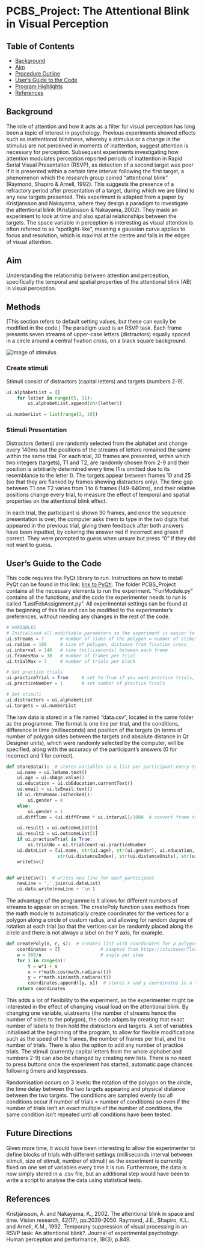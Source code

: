 # PCBS_Project: The Attentional Blink in Visual Perception
## Table of Contents 
  * [Background](#background)
  * [Aim](#aim)
  * [Procedure Outline](#procedure-outline)
  * [User’s Guide to the Code](#user-s-guide-to-the-code)
  * [Program Highlights](#program-highlights)
  * [References](#references)

## Background 
The role of attention and how it acts as a filter for visual perception has long been a topic of interest in psychology. Previous experiments showed effects such as inattentional blindness, whereby a stimulus or a change in the stimulus are not perceived in moments of inattention, suggest attention is necessary for perception. Subsequent experiments investigating how attention modulates perception reported periods of inattention in Rapid Serial Visual Presentation (RSVP), as detection of a second target was poor if it is presented within a certain time interval following the first target, a phenomenon which the research group coined “attentional blink” (Raymond, Shapiro & Arnell, 1992). This suggests the presence of a refractory period after presentation of a target, during which we are blind to any new targets presented. This experiment is adapted from a paper by Kristjansson and Nakayama, where they design a paradigm to investigate the attentional blink (Kristjánsson & Nakayama, 2002). They made an experiment to look at time and also spatial relationships between the targets. The space variable in perception is interesting as visual attention is often referred to as “spotlight-like”, meaning a gaussian curve applies to focus and resolution, which is maximal at the centre and falls in the edges of visual attention. 

## Aim 
Understanding the relationship between attention and perception, specifically the temporal and spatial properties of the attentional blink (AB) in visual perception.

## Methods
(This section refers to default setting values, but these can easily be modified in the code.)
The paradigm used is an RSVP task. Each frame presents seven streams of upper-case letters (distractors) equally spaced in a circle around a central fixation cross, on a black square background. 

![Image of stimulus](exampleFrame.png)
### Create stimuli
Stimuli consist of distractors (capital letters) and targets (numbers 2-9). 
```python 
ui.alphabetList = []
    for letter in range(65, 91):
        ui.alphabetList.append(chr(letter))

ui.numberList = list(range(2, 10))
```
### Stimuli Presentation
Distractors (letters) are randomly selected from the alphabet and change every 140ms but the positions of the streams of letters remained the same within the same trial. For each trial, 30 frames are presented, within which two integers (targets), T1 and T2, are randomly chosen from 2-9 and their position is arbitrarily determined every time (1 is omitted due to its resemblance to the letter I). The targets appear between frames 10 and 25 (so that they are flanked by frames showing distractors only). The time gap between T1 one T2 varies from 1 to 6 frames (149-840ms), and their relative positions change every trial, to measure the effect of temporal and spatial properties on the attentional blink effect.

In each trial, the participant is shown 30 frames, and once the sequence presentation is over, the computer asks them to type in the two digits that appeared in the previous trial, giving them feedback after both answers have been inputted, by coloring the answer red if incorrect and green if correct. They were prompted to guess when unsure but press “0” if they did not want to guess.

## User’s Guide to the Code
This code requires the PyQt library to run. Instructions on how to install PyQt can be found in this link: [link to PyQt!](https://doc.bccnsoft.com/docs/PyQt5/installation.html).
The folder PCBS_Project contains all the necessary elements to run the experiment. “FunModule.py” contains all the functions, and the code the experimenter needs to run is called “LastFebAssignment.py”. All experimental settings can be found at the beginning of this file and can be modified to the experimenter’s preferences, without needing any changes in the rest of the code. 

```python
# VARIABLES
# Initialised all modifiable parameters so the experiment is easier to customise, 'ui.' prefix makes them accessible
ui.streams = 7      # number of sides of the polygon = number of stimuli presented simultaneously
ui.radius = 180     # size of polygon, distance from fixation cross
ui.interval = 140   # time (milliseconds) between each frame
ui.framesMax = 30   # number of frames per trial
ui.trialMax = 7     # number of trials per block

# Set practice trials
ui.practiceTrial = True     # set to True if you want practice trials, and False if not
ui.practiceNumber = 1       # set number of practice trials

# Set stimuli
ui.distractors = ui.alphabetList
ui.targets = ui.numberList
```

The raw data is stored in a file named “data.csv”, located in the same folder as the programme. The format is one line per trial, and the conditions, difference in time (milliseconds) and position of the targets (in terms of number of polygon sides between the targets and absolute distance in Qt Designer units), which were randomly selected by the computer, will be specified, along with the accuracy of the participant’s answers (0 for incorrect and 1 for correct).


```python
def storeData():  # stores variables in a list per participant every trial
    ui.name = ui.leName.text()
    ui.age = ui.sbAge.value()
    ui.education = ui.cbEducation.currentText()
    ui.email = ui.leEmail.text()
    if ui.rbtnWoman.isChecked():
        ui.gender = 0
    else:
        ui.gender = 1
    ui.diffTime = (ui.diffFrame * ui.interval)/1000  # convert frame to timer difference in seconds

    ui.result1 = ui.outcomeList[0]
    ui.result2 = ui.outcomeList[1]
    if ui.practiceTrial is True:
        ui.trialNo = ui.trialCount-ui.practiceNumber
    ui.dataList = [ui.name, str(ui.age), str(ui.gender), ui.education, ui.email, str(ui.trialNo), str(ui.diffTime),
                   str(ui.distanceIndex), str(ui.distanceUnits), str(ui.result1), str(ui.result2)]
    writeCsv()


def writeCsv():  # writes new line for each participant
    newLine = ','.join(ui.dataList)
    ui.data.write(newLine + '\n')
```


The advantage of the programme is it allows for different numbers of streams to appear on screen. The createPoly function uses methods from the math module to automatically create coordinates for the vertices for a polygon along a circle of custom radius, and allowing for random degree of rotation at each trial (so that the vertices can be randomly placed along the circle and there is not always a label on the Y axis, for example. 

```python
def createPoly(n, r, s):  # creates list with coordinates for a polygon of n sides, radius r and shift s
    coordinates = []               # adapted from https://stackoverflow.com/questions/35316781/drawing-a-polygon-in-pyqt
    w = 360/n                      # angle per step
    for i in range(n):
        t = w*i + s
        x = r*math.cos(math.radians(t))
        y = r*math.sin(math.radians(t))
        coordinates.append([y, x])  # stores x and y coordinates in a list of lists
    return coordinates
```
This adds a lot of flexibility to the experiment, as the experimenter might be interested in the effect of changing visual load on the attentional blink. By changing one variable, ui.streams (the number of streams hence the number of sides to the polygon), the code adapts by creating that exact number of labels to then hold the distractors and targets. A set of variables initialised at the beginning of the program, to allow for flexible modifications such as the speed of the frames, the number of frames per trial, and the number of trials. There is also the option to add any number of practice trials. The stimuli (currently capital letters from the whole alphabet and numbers 2-9) can also be changed by creating new lists. There is no need to press buttons once the experiment has started, automatic page chances following timers and keypresses. 

Randomisation occurs on 3 levels: the rotation of the polygon on the circle, the time delay between the two targets appearing and physical distance between the two targets. The conditions are sampled evenly (so all conditions occur if number of trials = number of conditions) so even if the number of trials isn’t an exact multiple of the number of conditions, the same condition isn’t repeated until all conditions have been tested.

## Future Directions
Given more time, it would have been interesting to allow the experimenter to define blocks of trials with different settings (milliseconds interval between stimuli, size of stimuli, number of stimuli) as the experiment is currently fixed on one set of variables every time it is run. Furthermore, the data is now simply stored in a .csv file, but an additional step would have been to write a script to analyse the data using statistical tests.

## References
Kristjánsson, Á. and Nakayama, K., 2002. The attentional blink in space and time. Vision research, 42(17), pp.2039-2050.
Raymond, J.E., Shapiro, K.L. and Arnell, K.M., 1992. Temporary suppression of visual processing in an RSVP task: An attentional blink?. Journal of experimental psychology: Human perception and performance, 18(3), p.849.
